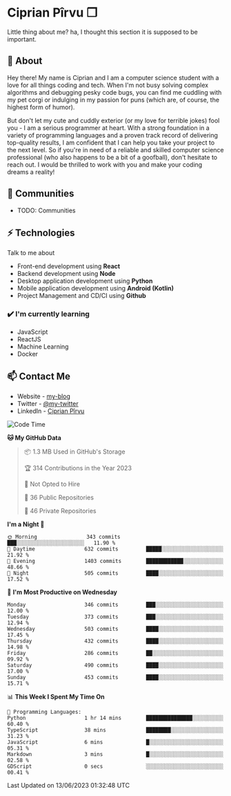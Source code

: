 # Ciprian Pîrvu ❐

Little thing about me? ha, I thought this section it is supposed to be important.

## 🧐 About

Hey there! My name is Ciprian and I am a computer science student with a love for all things coding and tech. When I'm not busy solving complex algorithms and debugging pesky code bugs, you can find me cuddling with my pet corgi or indulging in my passion for puns (which are, of course, the highest form of humor).

But don't let my cute and cuddly exterior (or my love for terrible jokes) fool you - I am a serious programmer at heart. With a strong foundation in a variety of programming languages and a proven track record of delivering top-quality results, I am confident that I can help you take your project to the next level. So if you're in need of a reliable and skilled computer science professional (who also happens to be a bit of a goofball), don't hesitate to reach out. I would be thrilled to work with you and make your coding dreams a reality!

## 👯 Communities

-   TODO: Communities

## ⚡ Technologies

Talk to me about

-   Front-end development using **React**
-   Backend development using **Node**
-   Desktop application development using **Python**
-   Mobile application development using **Android (Kotlin)**
-   Project Management and CD/CI using **Github**

### ✔️ I'm currently learning

-   JavaScript
-   ReactJS
-   Machine Learning
-   Docker

## 📫 Contact Me

-   Website - [my-blog]()
-   Twitter - [@my-twitter]()
-   LinkedIn - [Ciprian Pîrvu](https://www.linkedin.com/in/p%C3%AErvu-ciprian-cristian-4415991b1/)

<!--START_SECTION:waka-->
![Code Time](http://img.shields.io/badge/Code%20Time-1%2C781%20hrs%2053%20mins-blue)

**🐱 My GitHub Data** 

> 📦 1.3 MB Used in GitHub's Storage 
 > 
> 🏆 314 Contributions in the Year 2023
 > 
> 🚫 Not Opted to Hire
 > 
> 📜 36 Public Repositories 
 > 
> 🔑 46 Private Repositories 
 > 
**I'm a Night 🦉** 

```text
🌞 Morning                343 commits         ███░░░░░░░░░░░░░░░░░░░░░░   11.90 % 
🌆 Daytime                632 commits         █████░░░░░░░░░░░░░░░░░░░░   21.92 % 
🌃 Evening                1403 commits        ████████████░░░░░░░░░░░░░   48.66 % 
🌙 Night                  505 commits         ████░░░░░░░░░░░░░░░░░░░░░   17.52 % 
```
📅 **I'm Most Productive on Wednesday** 

```text
Monday                   346 commits         ███░░░░░░░░░░░░░░░░░░░░░░   12.00 % 
Tuesday                  373 commits         ███░░░░░░░░░░░░░░░░░░░░░░   12.94 % 
Wednesday                503 commits         ████░░░░░░░░░░░░░░░░░░░░░   17.45 % 
Thursday                 432 commits         ████░░░░░░░░░░░░░░░░░░░░░   14.98 % 
Friday                   286 commits         ██░░░░░░░░░░░░░░░░░░░░░░░   09.92 % 
Saturday                 490 commits         ████░░░░░░░░░░░░░░░░░░░░░   17.00 % 
Sunday                   453 commits         ████░░░░░░░░░░░░░░░░░░░░░   15.71 % 
```


📊 **This Week I Spent My Time On** 

```text
💬 Programming Languages: 
Python                   1 hr 14 mins        ███████████████░░░░░░░░░░   60.40 % 
TypeScript               38 mins             ████████░░░░░░░░░░░░░░░░░   31.23 % 
JavaScript               6 mins              █░░░░░░░░░░░░░░░░░░░░░░░░   05.31 % 
Markdown                 3 mins              █░░░░░░░░░░░░░░░░░░░░░░░░   02.58 % 
GDScript                 0 secs              ░░░░░░░░░░░░░░░░░░░░░░░░░   00.41 % 
```


 Last Updated on 13/06/2023 01:32:48 UTC
<!--END_SECTION:waka-->

